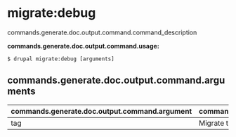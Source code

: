 # migrate:debug
commands.generate.doc.output.command.command_description

**commands.generate.doc.output.command.usage:**
```
$ drupal migrate:debug [arguments] 
```


## commands.generate.doc.output.command.arguments
commands.generate.doc.output.command.argument | commands.generate.doc.output.command.details
---------|-------------
tag | Migrate tag

